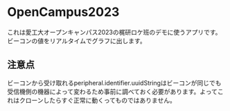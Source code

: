 # OpenCampus2023

これは愛工大オープンキャンパス2023の梶研ロケ班のデモに使うアプリです。
ビーコンの値をリアルタイムでグラフに出します。

## 注意点
ビーコンから受け取れるperipheral.identifier.uuidStringはビーコンが同じでも受信機側の機器によって変わるため事前に調べておく必要があります。よってこれはクローンしたらすぐ正常に動くってものではありません。
